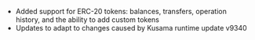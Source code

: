 * Added support for ERC-20 tokens: balances, transfers, operation history, and the ability to add custom tokens
* Updates to adapt to changes caused by Kusama runtime update v9340